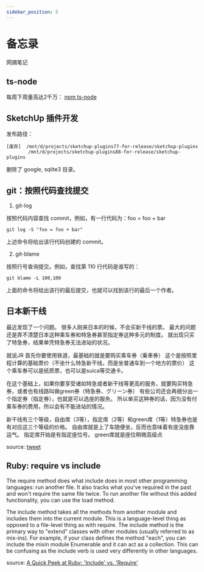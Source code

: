 ```yaml
---
sidebar_position: 5
---
```


# 备忘录

网摘笔记

## ts-node

每周下周量高达2千万：
[npm ts-node](https://www.npmjs.com/package/ts-node)

## SketchUp 插件开发

发布路径：

    [废弃]  /mnt/d/projects/sketchup-plugins77-for-release/sketchup-plugins
            /mnt/d/projects/sketchup-plugins88-for-release/sketchup-plugins

删除了 google, sqlite3 目录。


## git：按照代码查找提交

1. git-log

按照代码内容查找 commit，例如，有一行代码为：foo = foo + bar

    git log -S "foo = foo + bar"

上述命令将给出该行代码创建的 commit。

2. git-blame

按照行号查询提交。例如，查找第 110 行代码是谁写的：

    git blame -L 100,100

上面的命令将给出该行的最后提交，也就可以找到该行的最后一个作者。


## 日本新干线

最近发现了一个问题。
很多人刚来日本的时候，不会买新干线的票。
最大的问题还是弄不清楚日本这种乘车券和特急券甚至指定券这种多元的制度。
就出现只买了特急券，结果单凭特急券无法进站的状况。

就说JR
首先你要使用铁道，最基础的就是要购买乘车券（乗車券）
这个是按照里程计算的基础票价（不坐什么特急新干线，而是坐普通车到一个地方的票价）
这个乘车券可以是纸质票，也可以是suica等交通卡。

在这个基础上，如果你要享受诸如特急或者新干线等更高的服务，就要购买特急券，或者也有线路叫做green券（特急券、グリーン券）
有些公司还会再细分出一个指定券（指定券），也就是可以选座的服务。
所以单买这种券的话，因为没有付乘车券的费用，所以会有不能进站的情况。

新干线有三个等级，自由席（3等），指定席（2等）和green席（1等）特急券也是有对应这三个等级的价格。
自由席就是上了车随便坐，反而也意味着有座没座靠运气。
指定席开始是有指定座位号。
green席就是座位稍微高级点

source: [tweet](https://twitter.com/yuebanzhu/status/1622961425739313153)


## Ruby: require vs include

The require method does what include does in most other programming languages: run another file. It also tracks what you've required in the past and won't require the same file twice. To run another file without this added functionality, you can use the load method.

The include method takes all the methods from another module and includes them into the current module. This is a language-level thing as opposed to a file-level thing as with require. The include method is the primary way to "extend" classes with other modules (usually referred to as mix-ins). For example, if your class defines the method "each", you can include the mixin module Enumerable and it can act as a collection. This can be confusing as the include verb is used very differently in other languages.

source: [A Quick Peek at Ruby: 'Include' vs. 'Require'](http://ruby.about.com/b/2008/10/23/a-quick-peek-at-ruby-include-vs-require.htm)

